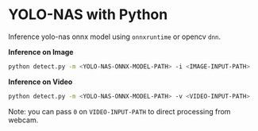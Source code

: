 # YOLO-NAS with Python

Inference yolo-nas onnx model using `onnxruntime` or opencv `dnn`.

**Inference on Image**

```bash
python detect.py -m <YOLO-NAS-ONNX-MODEL-PATH> -i <IMAGE-INPUT-PATH>
```

**Inference on Video**

```bash
python detect.py -m <YOLO-NAS-ONNX-MODEL-PATH> -v <VIDEO-INPUT-PATH>
```

Note: you can pass `0` on `VIDEO-INPUT-PATH` to direct processing from webcam.